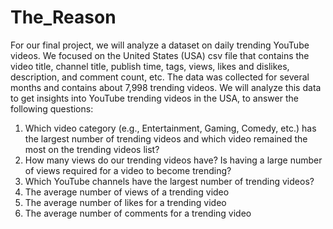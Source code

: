 # The_Reason

For our final project, we will analyze a dataset on daily trending YouTube videos. We focused on the United States (USA) csv file that contains the video title, channel title, publish time, tags, views, likes and dislikes, description, and comment count, etc. The data was collected for several months and contains about 7,998 trending videos. We will analyze this data to get insights into YouTube trending videos in the USA, to answer the following questions: 

1. Which video category (e.g., Entertainment, Gaming, Comedy, etc.) has the largest number of trending videos and which video remained the most on the trending videos list?
1. How many views do our trending videos have? Is having a large number of views required for a video to become trending?
2. Which YouTube channels have the largest number of trending videos?
3. The average number of views of a trending video
4. The average number of likes for a trending video
5. The average number of comments for a trending video
